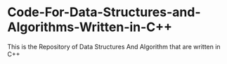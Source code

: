 # Code-For-Data-Structures-and-Algorithms-Written-in-C++
This is the Repository of Data Structures And Algorithm that are written in C++

